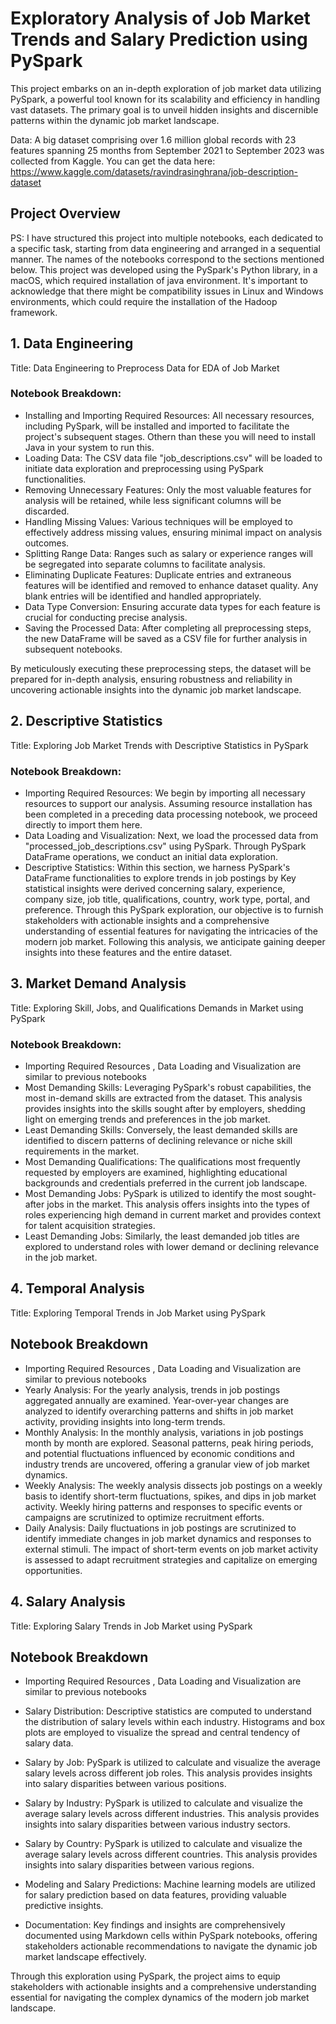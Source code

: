 # Exploratory Analysis of Job Market Trends and Salary Prediction using PySpark
This project embarks on an in-depth exploration of job market data utilizing PySpark, a powerful tool known for its scalability and efficiency in handling vast datasets. The primary goal is to unveil hidden insights and discernible patterns within the dynamic job market landscape.

Data:  A big dataset comprising over 1.6 million global records with 23 features spanning 25 months from September 2021 to September 2023 was collected from Kaggle. You can get the data here: https://www.kaggle.com/datasets/ravindrasinghrana/job-description-dataset

## Project Overview
PS: I have structured this project into multiple notebooks, each dedicated to a specific task, starting from data engineering and arranged in a sequential manner. The names of the notebooks correspond to the sections mentioned below. This project was developed using the PySpark's Python library, in a macOS, which required installation of java environment. It's important to acknowledge that there might be compatibility issues in Linux and Windows environments, which could require the installation of the Hadoop framework.

## 1. Data Engineering
Title: Data Engineering to Preprocess Data for EDA of Job Market

### Notebook Breakdown: 
- Installing and Importing Required Resources: All necessary resources, including PySpark, will be installed and imported to facilitate the project's subsequent stages. Othern than these you will need to install Java in your system to run this. 
- Loading Data: The CSV data file "job_descriptions.csv" will be loaded to initiate data exploration and preprocessing using PySpark functionalities.
- Removing Unnecessary Features: Only the most valuable features for analysis will be retained, while less significant columns will be discarded.
- Handling Missing Values: Various techniques will be employed to effectively address missing values, ensuring minimal impact on analysis outcomes.
- Splitting Range Data: Ranges such as salary or experience ranges will be segregated into separate columns to facilitate analysis.
- Eliminating Duplicate Features: Duplicate entries and extraneous features will be identified and removed to enhance dataset quality. Any blank entries will be identified and handled appropriately.
- Data Type Conversion: Ensuring accurate data types for each feature is crucial for conducting precise analysis.
- Saving the Processed Data: After completing all preprocessing steps, the new DataFrame will be saved as a CSV file for further analysis in subsequent notebooks.

By meticulously executing these preprocessing steps, the dataset will be prepared for in-depth analysis, ensuring robustness and reliability in uncovering actionable insights into the dynamic job market landscape.


## 2. Descriptive Statistics
Title: Exploring Job Market Trends with Descriptive Statistics in PySpark

### Notebook Breakdown: 
- Importing Required Resources: We begin by importing all necessary resources to support our analysis. Assuming resource installation has been completed in a preceding data processing notebook, we proceed directly to import them here.
- Data Loading and Visualization: Next, we load the processed data from "processed_job_descriptions.csv" using PySpark. Through PySpark DataFrame operations, we conduct an initial data exploration.
- Descriptive Statistics: Within this section, we harness PySpark's DataFrame functionalities to explore trends in job postings by Key statistical insights were derived concerning salary, experience, company size, job title, qualifications, country, work type, portal, and preference.
Through this PySpark exploration, our objective is to furnish stakeholders with actionable insights and a comprehensive understanding of essential features for navigating the intricacies of the modern job market. Following this analysis, we anticipate gaining deeper insights into these features and the entire dataset.


## 3. Market Demand Analysis
Title: Exploring Skill, Jobs, and Qualifications Demands in Market using PySpark

### Notebook Breakdown: 
- Importing Required Resources , Data Loading and Visualization are similar to previous notebooks
- Most Demanding Skills: Leveraging PySpark's robust capabilities, the most in-demand skills are extracted from the dataset. This analysis provides insights into the skills sought after by employers, shedding light on emerging trends and preferences in the job market.
- Least Demanding Skills: Conversely, the least demanded skills are identified to discern patterns of declining relevance or niche skill requirements in the market.
- Most Demanding Qualifications: The qualifications most frequently requested by employers are examined, highlighting educational backgrounds and credentials preferred in the current job landscape.
- Most Demanding Jobs: PySpark is utilized to identify the most sought-after jobs in the market. This analysis offers insights into the types of roles experiencing high demand in current market and provides context for talent acquisition strategies.
- Least Demanding Jobs: Similarly, the least demanded job titles are explored to understand roles with lower demand or declining relevance in the job market.


## 4. Temporal Analysis
Title: Exploring Temporal Trends in Job Market using PySpark

## Notebook Breakdown
- Importing Required Resources , Data Loading and Visualization are similar to previous notebooks
- Yearly Analysis: For the yearly analysis, trends in job postings aggregated annually are examined. Year-over-year changes are analyzed to identify overarching patterns and shifts in job market activity, providing insights into long-term trends.
- Monthly Analysis: In the monthly analysis, variations in job postings month by month are explored. Seasonal patterns, peak hiring periods, and potential fluctuations influenced by economic conditions and industry trends are uncovered, offering a granular view of job market dynamics.
- Weekly Analysis: The weekly analysis dissects job postings on a weekly basis to identify short-term fluctuations, spikes, and dips in job market activity. Weekly hiring patterns and responses to specific events or campaigns are scrutinized to optimize recruitment efforts.
- Daily Analysis: Daily fluctuations in job postings are scrutinized to identify immediate changes in job market dynamics and responses to external stimuli. The impact of short-term events on job market activity is assessed to adapt recruitment strategies and capitalize on emerging opportunities.



## 4. Salary Analysis
Title: Exploring Salary Trends in Job Market using PySpark

## Notebook Breakdown
- Importing Required Resources , Data Loading and Visualization are similar to previous notebooks
- Salary Distribution: Descriptive statistics are computed to understand the distribution of salary levels within each industry. Histograms and box plots are employed to visualize the spread and central tendency of salary data.
- Salary by Job: PySpark is utilized to calculate and visualize the average salary levels across different job roles. This analysis provides insights into salary disparities between various positions.
- Salary by Industry: PySpark is utilized to calculate and visualize the average salary levels across different industries. This analysis provides insights into salary disparities between various industry sectors.
- Salary by Country: PySpark is utilized to calculate and visualize the average salary levels across different countries. This analysis provides insights into salary disparities between various regions.



- Modeling and Salary Predictions: Machine learning models are utilized for salary prediction based on data features, providing valuable predictive insights.

- Documentation: Key findings and insights are comprehensively documented using Markdown cells within PySpark notebooks, offering stakeholders actionable recommendations to navigate the dynamic job market landscape effectively.

Through this exploration using PySpark, the project aims to equip stakeholders with actionable insights and a comprehensive understanding essential for navigating the complex dynamics of the modern job market landscape.





